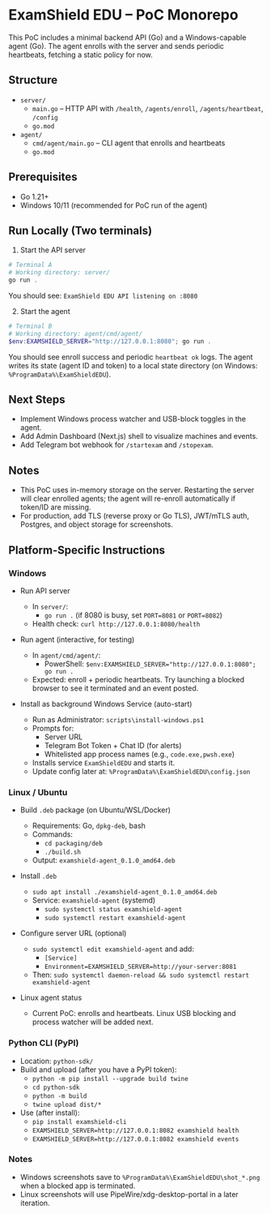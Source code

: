 # ExamShield EDU – PoC Monorepo

This PoC includes a minimal backend API (Go) and a Windows-capable agent (Go). The agent enrolls with the server and sends periodic heartbeats, fetching a static policy for now.

## Structure

- `server/`
  - `main.go` – HTTP API with `/health`, `/agents/enroll`, `/agents/heartbeat`, `/config`
  - `go.mod`
- `agent/`
  - `cmd/agent/main.go` – CLI agent that enrolls and heartbeats
  - `go.mod`

## Prerequisites

- Go 1.21+
- Windows 10/11 (recommended for PoC run of the agent)

## Run Locally (Two terminals)

1. Start the API server

```powershell
# Terminal A
# Working directory: server/
go run .
```

You should see: `ExamShield EDU API listening on :8080`

2. Start the agent

```powershell
# Terminal B
# Working directory: agent/cmd/agent/
$env:EXAMSHIELD_SERVER="http://127.0.0.1:8080"; go run .
```

You should see enroll success and periodic `heartbeat ok` logs. The agent writes its state (agent ID and token) to a local state directory (on Windows: `%ProgramData%\ExamShieldEDU`).

## Next Steps

- Implement Windows process watcher and USB-block toggles in the agent.
- Add Admin Dashboard (Next.js) shell to visualize machines and events.
- Add Telegram bot webhook for `/startexam` and `/stopexam`.

## Notes

  - This PoC uses in-memory storage on the server. Restarting the server will clear enrolled agents; the agent will re-enroll automatically if token/ID are missing.
  - For production, add TLS (reverse proxy or Go TLS), JWT/mTLS auth, Postgres, and object storage for screenshots.

## Platform-Specific Instructions

### Windows

- Run API server
  - In `server/`:
    - `go run .` (if 8080 is busy, set `PORT=8081` or `PORT=8082`)
  - Health check: `curl http://127.0.0.1:8080/health`

- Run agent (interactive, for testing)
  - In `agent/cmd/agent/`:
    - PowerShell: `$env:EXAMSHIELD_SERVER="http://127.0.0.1:8080"; go run .`
  - Expected: enroll + periodic heartbeats. Try launching a blocked browser to see it terminated and an event posted.

- Install as background Windows Service (auto-start)
  - Run as Administrator: `scripts\install-windows.ps1`
  - Prompts for:
    - Server URL
    - Telegram Bot Token + Chat ID (for alerts)
    - Whitelisted app process names (e.g., `code.exe,pwsh.exe`)
  - Installs service `ExamShieldEDU` and starts it.
  - Update config later at: `%ProgramData%\ExamShieldEDU\config.json`

### Linux / Ubuntu

- Build `.deb` package (on Ubuntu/WSL/Docker)
  - Requirements: Go, `dpkg-deb`, bash
  - Commands:
    - `cd packaging/deb`
    - `./build.sh`
  - Output: `examshield-agent_0.1.0_amd64.deb`

- Install `.deb`
  - `sudo apt install ./examshield-agent_0.1.0_amd64.deb`
  - Service: `examshield-agent` (systemd)
    - `sudo systemctl status examshield-agent`
    - `sudo systemctl restart examshield-agent`

- Configure server URL (optional)
  - `sudo systemctl edit examshield-agent` and add:
    - `[Service]`
    - `Environment=EXAMSHIELD_SERVER=http://your-server:8081`
  - Then: `sudo systemctl daemon-reload && sudo systemctl restart examshield-agent`

- Linux agent status
  - Current PoC: enrolls and heartbeats. Linux USB blocking and process watcher will be added next.

### Python CLI (PyPI)

- Location: `python-sdk/`
- Build and upload (after you have a PyPI token):
  - `python -m pip install --upgrade build twine`
  - `cd python-sdk`
  - `python -m build`
  - `twine upload dist/*`
- Use (after install):
  - `pip install examshield-cli`
  - `EXAMSHIELD_SERVER=http://127.0.0.1:8082 examshield health`
  - `EXAMSHIELD_SERVER=http://127.0.0.1:8082 examshield events`

### Notes

- Windows screenshots save to `%ProgramData%\ExamShieldEDU\shot_*.png` when a blocked app is terminated.
- Linux screenshots will use PipeWire/xdg-desktop-portal in a later iteration.
